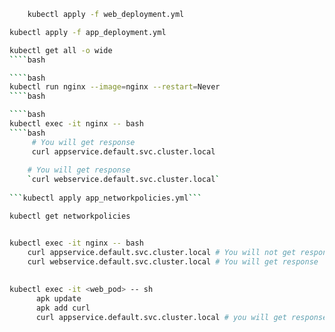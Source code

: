 ```bash
    kubectl apply -f web_deployment.yml
````

````bash
kubectl apply -f app_deployment.yml
````
````bash
kubectl get all -o wide
````bash

````bash
kubectl run nginx --image=nginx --restart=Never
````bash

````bash 
kubectl exec -it nginx -- bash
````bash
     # You will get response
     curl appservice.default.svc.cluster.local
    
    # You will get response
    `curl webservice.default.svc.cluster.local` 
    
```kubectl apply app_networkpolicies.yml```

kubectl get networkpolicies


kubectl exec -it nginx -- bash
    curl appservice.default.svc.cluster.local # You will not get response
    curl webservice.default.svc.cluster.local # You will get response
    
    
kubectl exec -it <web_pod> -- sh
      apk update
      apk add curl
      curl appservice.default.svc.cluster.local # you will get response

